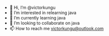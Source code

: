- 👋 Hi, I’m @victorkungu
- 👀 I’m interested in relearning java
- 🌱 I’m currently learning java
- 💞️ I’m looking to collaborate on java
- 📫 How to reach me victorkungu@outlook.com

<!---
victorkungu/victorkungu is a ✨ special ✨ repository because its `README.md` (this file) appears on your GitHub profile.
You can click the Preview link to take a look at your changes.
--->
